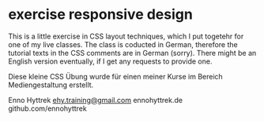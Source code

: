 # exercise responsive design

This is a little exercise in CSS layout techniques, which I put togetehr for one of my live classes. The class is coducted in German, therefore the tutorial texts in the CSS comments are in German (sorry). There might be an English version eventually, if I get any requests to provide one.

Diese kleine CSS Übung wurde für einen meiner Kurse im Bereich Mediengestaltung erstellt.

Enno Hyttrek
ehy.training@gmail.com
ennohyttrek.de
github.com/ennohyttrek
 
